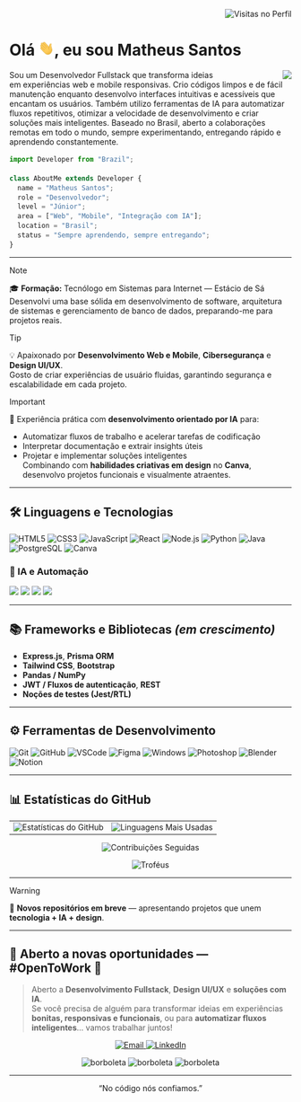 <p align="right"> 
  <img src="https://komarev.com/ghpvc/?username=MathGSantos&label=Visitas&color=1a1b27&style=flat" alt="Visitas no Perfil"/> 
</p> 

<div align="left"> 
  <h1>Olá <img src="https://raw.githubusercontent.com/ABSphreak/ABSphreak/master/gifs/Hi.gif" width="28px"/>, eu sou Matheus Santos</h1> 
</div> 

<animated-image data-catalyst="" style="float: right; width: 26%;">
  <a target="_blank" rel="noopener noreferrer nofollow" href="https://media.discordapp.net/attachments/1396970504631353516/1406195752610431047/Web_Design_Layout.gif?ex=68a19559&is=68a043d9&hm=df5e64eefc91f1781094c16c2886ee709b60281002773285d75e6b60452bba65&=&width=625&height=625" data-target="animated-image.originalLink">
    <img align="right" src="https://media.discordapp.net/attachments/1396970504631353516/1406195752610431047/Web_Design_Layout.gif?ex=68a19559&is=68a043d9&hm=df5e64eefc91f1781094c16c2886ee709b60281002773285d75e6b60452bba65&=&width=625&height=625" data-canonical-src="https://media.giphy.com/media/M9gbBd9nbDrOTu1Mqx/giphy.gif" style="max-width: 100%; display: inline-block;" data-target="animated-image.originalImage">
  </a> 
  <span class="AnimatedImagePlayer" data-target="animated-image.player" hidden=""> 
    <a data-target="animated-image.replacedLink" class="AnimatedImagePlayer-images" href="https://media.discordapp.net/attachments/1396970504631353516/1406195752610431047/Web_Design_Layout.gif" target="_blank"> 
      <span data-target="animated-image.imageContainer"> 
        <img data-target="animated-image.replacedImage" class="AnimatedImagePlayer-animatedImage" style="display: block; opacity: 1;"> 
        <canvas class="AnimatedImagePlayer-stillImage" aria-hidden="true" width="220" height="276"></canvas>
      </span>
    </a> 
    <button data-target="animated-image.imageButton" class="AnimatedImagePlayer-images" tabindex="-1" hidden=""></button> 
    <span class="AnimatedImagePlayer-controls" data-target="animated-image.controls" hidden=""> 
      <button data-target="animated-image.playButton" class="AnimatedImagePlayer-button" aria-label="Reproduzir Animação"> 
        <svg aria-hidden="true" focusable="false" class="octicon icon-play" width="16" height="16" viewBox="0 0 16 16" fill="none" xmlns="http://www.w3.org/2000/svg"> 
          <path d="M4 13.5427V2.45734C4 1.82607 4.69692 1.4435 5.2295 1.78241L13.9394 7.32507C14.4334 7.63943 14.4334 8.36057 13.9394 8.67493L5.2295 14.2176C4.69692 14.5565 4 14.1739 4 13.5427Z"></path>
        </svg> 
        <svg aria-hidden="true" focusable="false" class="octicon icon-pause" width="16" height="16" viewBox="0 0 16 16" xmlns="http://www.w3.org/2000/svg"> 
          <rect x="4" y="2" width="3" height="12" rx="1"></rect> 
          <rect x="9" y="2" width="3" height="12" rx="1"></rect> 
        </svg> 
      </button> 
      <a data-target="animated-image.openButton" class="AnimatedImagePlayer-button" href="https://media.discordapp.net/attachments/1396970504631353516/1406195752610431047/Web_Design_Layout.gif" target="_blank"> 
        <svg aria-hidden="true" class="octicon" xmlns="http://www.w3.org/2000/svg" viewBox="0 0 16 16" width="16" height="16"> 
          <path fill-rule="evenodd" d="M10.604 1h4.146a.25.25 0 01.25.25v4.146a.25.25 0 01-.427.177L13.03 4.03 9.28 7.78a.75.75 0 01-1.06-1.06l3.75-3.75-1.543-1.543A.25.25 0 0110.604 1zM3.75 2A1.75 1.75 0 002 3.75v8.5c0 .966.784 1.75 1.75 1.75h8.5A1.75 1.75 0 0014 12.25v-3.5a.75.75 0 00-1.5 0v3.5a.25.25 0 01-.25.25h-8.5a.25.25 0 01-.25-.25v-8.5a.25.25 0 01.25-.25h3.5a.75.75 0 000-1.5h-3.5z"></path> 
        </svg> 
      </a> 
    </span> 
  </span>
</animated-image> 

<p>Sou um Desenvolvedor Fullstack que transforma ideias em experiências web e mobile responsivas. Crio códigos limpos e de fácil manutenção enquanto desenvolvo interfaces intuitivas e acessíveis que encantam os usuários. Também utilizo ferramentas de IA para automatizar fluxos repetitivos, otimizar a velocidade de desenvolvimento e criar soluções mais inteligentes. Baseado no Brasil, aberto a colaborações remotas em todo o mundo, sempre experimentando, entregando rápido e aprendendo constantemente.</p>

</div>
</div>
</div>

```js
import Developer from "Brazil";

class AboutMe extends Developer {
  name = "Matheus Santos";
  role = "Desenvolvedor";
  level = "Júnior";
  area = ["Web", "Mobile", "Integração com IA"];
  location = "Brasil";
  status = "Sempre aprendendo, sempre entregando";
}
```

---

> [!NOTE]
> 🎓 **Formação:** Tecnólogo em Sistemas para Internet — Estácio de Sá  
> Desenvolvi uma base sólida em desenvolvimento de software, arquitetura de sistemas e gerenciamento de banco de dados, preparando-me para projetos reais.

> [!TIP]
> 💡 Apaixonado por **Desenvolvimento Web e Mobile**, **Cibersegurança** e **Design UI/UX**.  
> Gosto de criar experiências de usuário fluidas, garantindo segurança e escalabilidade em cada projeto.

> [!IMPORTANT]
> 🤖 Experiência prática com **desenvolvimento orientado por IA** para:  
> - Automatizar fluxos de trabalho e acelerar tarefas de codificação  
> - Interpretar documentação e extrair insights úteis  
> - Projetar e implementar soluções inteligentes  
> Combinando com **habilidades criativas em design** no **Canva**, desenvolvo projetos funcionais e visualmente atraentes.

---

## 🛠️ Linguagens e Tecnologias
<p>
  <img height="40" src="https://cdn.jsdelivr.net/gh/devicons/devicon/icons/html5/html5-original.svg" alt="HTML5"/>
  <img height="40" src="https://cdn.jsdelivr.net/gh/devicons/devicon/icons/css3/css3-original.svg" alt="CSS3"/>
  <img height="40" src="https://cdn.jsdelivr.net/gh/devicons/devicon/icons/javascript/javascript-original.svg" alt="JavaScript"/>
  <img height="40" src="https://cdn.jsdelivr.net/gh/devicons/devicon/icons/react/react-original.svg" alt="React"/>
  <img height="40" src="https://cdn.jsdelivr.net/gh/devicons/devicon/icons/nodejs/nodejs-original.svg" alt="Node.js"/>
  <img height="40" src="https://cdn.jsdelivr.net/gh/devicons/devicon/icons/python/python-original.svg" alt="Python"/>
  <img height="40" src="https://cdn.jsdelivr.net/gh/devicons/devicon/icons/java/java-original.svg" alt="Java"/>
  <img height="40" src="https://cdn.jsdelivr.net/gh/devicons/devicon/icons/postgresql/postgresql-original.svg" alt="PostgreSQL"/>
  <img height="40" src="https://cdn.jsdelivr.net/gh/devicons/devicon/icons/canva/canva-original.svg" alt="Canva"/>
</p>

### 🤖 IA e Automação
<p align="left">
  <img src="https://img.shields.io/badge/ChatGPT-6A5ACD?style=for-the-badge" />
  <img src="https://img.shields.io/badge/Gemini-483D8B?style=for-the-badge" />
  <img src="https://img.shields.io/badge/Engenharia%20de%20Prompt-4B0082?style=for-the-badge" />
  <img src="https://img.shields.io/badge/Automação-5D3FD3?style=for-the-badge" />
</p>

---

## 📚 Frameworks e Bibliotecas *(em crescimento)*
- **Express.js**, **Prisma ORM**
- **Tailwind CSS**, **Bootstrap**
- **Pandas / NumPy**
- **JWT / Fluxos de autenticação**, **REST**
- **Noções de testes (Jest/RTL)**

---

## ⚙️ Ferramentas de Desenvolvimento
<p>
<img height="40" src="https://cdn.jsdelivr.net/gh/devicons/devicon/icons/git/git-original.svg" alt="Git"/>
<img height="40" src="https://cdn.jsdelivr.net/gh/simple-icons/simple-icons/icons/github.svg" alt="GitHub"/>
<img height="40" src="https://cdn.jsdelivr.net/gh/devicons/devicon/icons/vscode/vscode-original.svg" alt="VSCode"/>
<img height="40" src="https://cdn.jsdelivr.net/gh/devicons/devicon/icons/figma/figma-original.svg" alt="Figma"/>
<img height="40" src="https://cdn.jsdelivr.net/gh/devicons/devicon/icons/windows8/windows8-original.svg" alt="Windows"/>
<img height="40" src="https://cdn.jsdelivr.net/gh/devicons/devicon/icons/photoshop/photoshop-original.svg" alt="Photoshop"/>
<img height="40" src="https://cdn.jsdelivr.net/gh/devicons/devicon/icons/blender/blender-original.svg" alt="Blender"/>
<img height="40" src="https://cdn.jsdelivr.net/gh/devicons/devicon/icons/notion/notion-original.svg" alt="Notion"/>
</p>

---

## 📊 Estatísticas do GitHub
<table align="center">
  <tr>
    <td>
      <img height="160em" src="https://github-readme-stats.vercel.app/api?username=MathGSantos&show_icons=true&theme=tokyonight&hide=issues" alt="Estatísticas do GitHub"/>
    </td>
    <td>
      <img height="160em" src="https://github-readme-stats.vercel.app/api/top-langs/?username=MathGSantos&layout=compact&theme=tokyonight" alt="Linguagens Mais Usadas"/>
    </td>
  </tr>
</table>

<!-- Streak Stats -->
<p align="center">
  <img height="150em" src="https://streak-stats.demolab.com?user=MathGSantos&theme=tokyonight&date_format=j%20M%5B%20Y%5D" alt="Contribuições Seguidas"/>
</p>

<!-- Trophies -->
<p align="center">
  <img src="https://github-profile-trophy.vercel.app/?username=MathGSantos&theme=tokyonight&no-frame=true&row=1&column=6" alt="Troféus"/>
</p>

---

> [!WARNING]
> 🚧 **Novos repositórios em breve** — apresentando projetos que unem **tecnologia + IA + design**.

---

## 🦋 Aberto a novas oportunidades — #OpenToWork 🚀

> Aberto a **Desenvolvimento Fullstack**, **Design UI/UX** e **soluções com IA**.  
> Se você precisa de alguém para transformar ideias em experiências **bonitas, responsivas e funcionais**, ou para **automatizar fluxos inteligentes**... vamos trabalhar juntos!

<p align="center">
  <a href="mailto:matheus.g.santos.dev@gmail.com">
    <img src="https://img.shields.io/badge/✉️%20Email-8A2BE2?style=for-the-badge&logo=gmail&logoColor=white" alt="Email"/>
  </a>
  <a href="https://www.linkedin.com/in/mathgsantos" target="_blank">
    <img src="https://img.shields.io/badge/💼%20LinkedIn-6A5ACD?style=for-the-badge&logo=linkedin&logoColor=white" alt="LinkedIn"/>
  </a>
</p>

<p align="center">
  <img src="https://media.tenor.com/e3ZQyEj3-JUAAAAj/purple-butterfly.gif" width="50" alt="borboleta"/>
  <img src="https://media.tenor.com/e3ZQyEj3-JUAAAAj/purple-butterfly.gif" width="50" alt="borboleta"/>
  <img src="https://media.tenor.com/e3ZQyEj3-JUAAAAj/purple-butterfly.gif" width="50" alt="borboleta"/>
</p>

---

<p align="center"> “No código nós confiamos.” </p>
